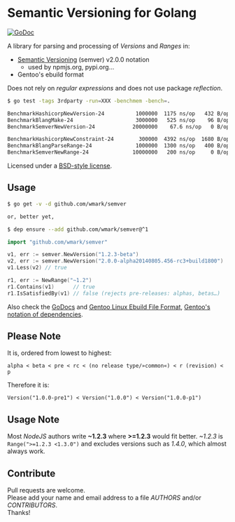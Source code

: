Semantic Versioning for Golang
==============================

[![GoDoc](https://godoc.org/github.com/wmark/semver?status.png)](https://godoc.org/github.com/wmark/semver)

A library for parsing and processing of *Versions* and *Ranges* in:

* [Semantic Versioning](http://semver.org/) (semver) v2.0.0 notation
  * used by npmjs.org, pypi.org…
* Gentoo's ebuild format

Does not rely on *regular expressions* and does not use package *reflection*.

```bash
$ go test -tags 3rdparty -run=XXX -benchmem -bench=.

BenchmarkHashicorpNewVersion-24          1000000  1175 ns/op   432 B/op   5 allocs/op
BenchmarkBlangMake-24                    3000000   525 ns/op    96 B/op   3 allocs/op
BenchmarkSemverNewVersion-24            20000000    67.6 ns/op   0 B/op   0 allocs/op ←

BenchmarkHashicorpNewConstraint-24        300000  4392 ns/op  1680 B/op  18 allocs/op
BenchmarkBlangParseRange-24              1000000  1300 ns/op   400 B/op  10 allocs/op
BenchmarkSemverNewRange-24              10000000   200 ns/op     0 B/op   0 allocs/op ←
```

Licensed under a [BSD-style license](LICENSE).

Usage
-----
```bash
$ go get -v -d github.com/wmark/semver

or, better yet,

$ dep ensure --add github.com/wmark/semver@^1
```

```go
import "github.com/wmark/semver"

v1, err := semver.NewVersion("1.2.3-beta")
v2, err := semver.NewVersion("2.0.0-alpha20140805.456-rc3+build1800")
v1.Less(v2) // true

r1, err := NewRange("~1.2")
r1.Contains(v1)      // true
r1.IsSatisfiedBy(v1) // false (rejects pre-releases: alphas, betas…)
```

Also check the [GoDocs](http://godoc.org/github.com/wmark/semver)
and [Gentoo Linux Ebuild File Format](http://devmanual.gentoo.org/ebuild-writing/file-format/),
[Gentoo's notation of dependencies](http://devmanual.gentoo.org/general-concepts/dependencies/).

Please Note
-----------

It is, ordered from lowest to highest:

    alpha < beta < pre < rc < (no release type/»common«) < r (revision) < p

Therefore it is:

    Version("1.0.0-pre1") < Version("1.0.0") < Version("1.0.0-p1")

Usage Note
----------

Most *NodeJS* authors write **~1.2.3** where **>=1.2.3** would fit better.
*~1.2.3* is ```Range(">=1.2.3 <1.3.0")``` and excludes versions such as *1.4.0*,
which almost always work.

Contribute
----------

Pull requests are welcome.  
Please add your name and email address to a file *AUTHORS* and/or *CONTRIBUTORS*.  
Thanks!
